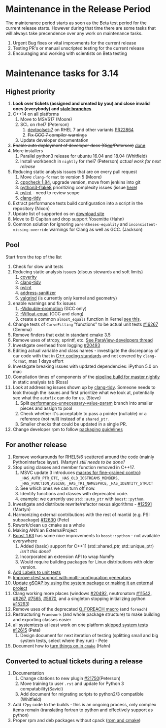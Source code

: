 Maintenance in the Release Period
=================================

The maintenance period starts as soon as the Beta test period for the current release starts.  However during that time there are some tasks that will always take precendence over any work on maintenance tasks.

1. Urgent Bug fixes or vital improvments for the current release
2. Testing PR's or manual unscripted testing for the current release
3. Encouraging and working with scientists on Beta testing


Maintenance tasks for 3.14
==========================

Highest priority
----------------

1. **Look over tickets (assigned and created by you) and close invalid ones (everybody) and [stale branches](https://github.com/mantidproject/mantid/branches/stale)**
1. C++14 on all platforms
   1. Move to MSVS17 (Moore)
   1. SCL on rhel7 (Peterson)
      1. [devtoolset-7](https://www.softwarecollections.org/en/scls/rhscl/devtoolset-7/) on RHEL 7 and other variants [PR22864](https://github.com/mantidproject/mantid/pull/22864)
      1. ~~Fix GCC 7 compiler warnings~~
   1. Update developer documentation
1. ~~Enable auto deployment of developer docs (Gigg/Peterson)~~ [done](http://builds.mantidproject.org/view/All/job/developer_site/5668/)
1. More installers
    1. Parallel python3 release for ubuntu 16.04 and 18.04 (Whitfield)
    2. Install workbench in `nightly` for rhel7 (Peterson) *actual work for next release*
3. Reducing static analysis issues that are on every pull request
   1. Move `clang-format` to version 5 (Moore)
   1. [cppcheck 1.84](http://builds.mantidproject.org/job/master_cppcheck/), upgrade version, move from jenkins into git
   2. [python3-flake8](http://builds.mantidproject.org/job/master_flake8_python3/) prioritizing complexity issues (issue [here](https://github.com/mantidproject/mantid/issues/20508))
   3. [pylint](http://builds.mantidproject.org/view/Static%20Analysis/job/master_pylint/) - need to review scope
   3. [clang-tidy](http://builds.mantidproject.org/view/Static%20Analysis/job/clang_tidy/)
1. Extract performance tests build configuration into a script in the repository (Nixon)
1. Update list of supported os on [download site](http://download.mantidproject.org/)
1. Move to El Capitan and drop support Yosemitte (Hahn)
1. Common solution for ignoring `parentheses-equality` and `inconsistent-missing-override` warnings for Clang as well as GCC. (Jackson)

Pool
----

Start from the top of the list

1. Check for slow unit tests
1. Reducing static analysis issues (discus stewards and soft limits)
    1. [coverity](https://scan.coverity.com/projects/335)
    3. [clang-tidy](http://builds.mantidproject.org/view/Static%20Analysis/job/clang_tidy/)
    1. [pylint](http://builds.mantidproject.org/job/master_pylint/)
    2. [address-sanitizer](http://builds.mantidproject.org/view/Static%20Analysis/job/address_sanitizer/)
    2. [valgrind](http://builds.mantidproject.org/view/Valgrind/job/valgrind_core_packages/) (is currently only kernel and geometry)
1. enable warnings and fix issues
   1. [-Wdouble-promotion](https://gist.github.com/quantumsteve/38c7be4a5606edecb223) (GCC only)
   1. [-Wfloat-equal](https://gist.github.com/quantumsteve/05b55c0743030b8c439d) (GCC and clang)
   1. create a common `almost_equals` function in Kernel [see this](http://en.cppreference.com/w/cpp/types/numeric_limits/epsilon).
7. Change tests of `CurveFitting` "functions" to be actual unit tests [#16267](https://github.com/mantidproject/mantid/issues/16267) (Gemma)
1. Remove finders that exist in standard cmake 3.5
15. Remove uses of strcpy, sprintf, etc. [See ParaView-developers thread ](http://public.kitware.com/pipermail/paraview-developers/2017-April/005276.html)
1. Investigate overhead from logging [#20493](https://github.com/mantidproject/mantid/issues/20493)
1. Editing actual variable and class names - investigate the discrepancy of our code with that in [C++ coding standards](http://www.mantidproject.org/C%2B%2B_Coding_Standards) and not covered by `clang-format`, max 1 days effort
1. Investigate breaking issues with updated dependencies: iPython 5.0 on mac
1084. Compilation times of components of the [pipeline build for master nightly](http://builds.mantidproject.org/view/Master%20Pipeline/) in static analysis tab (Ross)
1. Look at addressing issues shown up by [clang-tidy](http://builds.mantidproject.org/view/Static%20Analysis/job/clang_tidy). Someone needs to look through the issues and first prioritize what we look at, potentially see what the `autofix` can do for us. (Steve)
   1.  Split [performance-unnecessary-value-param](https://github.com/mantidproject/mantid/tree/performance-unnecessary-value-param) branch into smaller pieces and assign to pool
   1. Check whether it's acceptable to pass a pointer (nullable) or a reference (not null) instead of a `shared_ptr`.
   2. Smaller checks that could be updated in a single PR.
1. Change developer rpm to follow [packaging guidelines](https://fedoraproject.org/wiki/Packaging:PkgConfigBuildRequires)

For another release
-------------------

1. Remove workarounds for RHEL5/6 scattered around the code (mainly PythonInterface layer). (Martyn) *still needs to be done?*
11. Stop using classes and member function removed in C++17.
    1. MSVC update 3 introduces [macros for fine-grained control](https://blogs.msdn.microsoft.com/vcblog/2016/08/12/stl-fixes-in-vs-2015-update-3/): `_HAS_AUTO_PTR_ETC`, `_HAS_OLD_IOSTREAMS_MEMBERS`, `_HAS_FUNCTION_ASSIGN`, `_HAS_TR1_NAMESPACE`, `_HAS_IDENTITY_STRUCT`
    2. See which ones we can turn off now.
    3. Identify functions and classes with deprecated code.
    4. example: we currently use `std::auto_ptr` with `boost::python`.
1. Investigate and distribute rewrite/refactor nexus algorithms - [#12591](http://github.com/mantidproject/mantid/issues/12591)  (Martyn)
2. Harmonizing external contributions with the rest of mantid (e.g. PSI subpackage) [#12630](https://github.com/mantidproject/mantid/issues/12630) (Pete)
3. Rework/clean up cmake as a whole
4. Making ANN an ExternalProject
1. [Boost 1.63](http://www.boost.org/users/history/version_1_63_0.html) has some nice improvements to `boost::python` - not available everywhere
   1. Added (basic) support for C++11 (std::shared_ptr, std::unique_ptr) *isn't this done?*
   2. Incorporated an extension API to wrap NumPy
   3. Would require building packages for Linux distributions with older version.
13. [Add Labels to unit tests](https://github.com/mantidproject/mantid/issues/17453)
14. [Improve ctest support with multi-configuration generators](https://github.com/mantidproject/mantid/issues/19303)
16. [Update gSOAP by using the system package or making it an external project](https://github.com/mantidproject/mantid/issues/19433)
10. Clang working more places (windows [#20492](https://github.com/mantidproject/mantid/issues/20492), neutronatom [#11542](https://github.com/mantidproject/mantid/issues/11542), [#9267](https://github.com/mantidproject/mantid/issues/9267), [#7565](https://github.com/mantidproject/mantid/issues/7565), [#5670](https://github.com/mantidproject/mantid/issues/5670), and a singleton stopping initializing python [#15293](https://github.com/mantidproject/mantid/issues/15293))
10. Remove uses of the deprecated [Q_FOREACH macro](https://www.kdab.com/goodbye-q_foreach/) (and `foreach`)
1. Restructuring `Framework` (and whole package structure) to make building and exporting classes easier
1. all systemtests at least work on one platform [skipped system tests](http://developer.mantidproject.org/systemtests/) [#12615](https://github.com/mantidproject/mantid/issues/12615) (Pete)
   1. Design document for next iteration of testing (splitting small and big system tests, select where they run) - Pete
1. Document how to [turn things on in `cmake`](https://blog.kitware.com/static-checks-with-cmake-cdash-iwyu-clang-tidy-lwyu-cpplint-and-cppcheck/) (Hahn)

Converted to actual tickets during a release
--------------------------------------------

1. Documentation
   1. Change citations to new plugin [#21750](https://github.com/mantidproject/mantid/pull/21750)(Peterson)
   1. Move training to user `.rst` and update for Python 3 compatability(Savici)
   1. Add document for migrating scripts to python2/3 compatible (Whitfield)
1. Add `f2py` code to the builds - this is an ongoing process, only complex items remain (translating fortran to python and effectively support as python)
1. Proper rpm and deb packages without cpack ([rpm and cmake](https://fedoraproject.org/wiki/Packaging:Cmake))

